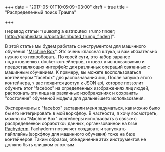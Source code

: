 +++
date = "2017-05-01T10:05:09+03:00"
draft = true
title = "Распределенный поиск Трампа"

+++

Перевод статьи "(Building a distributed Trump finder)[http://gopherdata.io/post/distributed_trump_finder/]". 

В этой статье мы будем работать с инструментом для машинного обучения "[Machine Box](https://machinebox.io/)". Это очень классная штука, и вам обязательно нужно его попробовать. По своей сути, это набор заранее подготовленных docker контейнеров, готовых к использованию и предоставляющих интерфейс для различных операций связанных с машинным обучением. К примеру, вы можете воспользоваться контейнером "facebox" для распознавания лиц. После запуска этого контейнера, у вас появится доступ к JSON api, которое позволит обучить этот "facebox" на определенных изображениях лиц людей, распознать эти лица на различных изображениях и сохранить "состояние" обученной модели для дальнейшего использования.

Эксперименты с "facebox" заставили меня задуматься, как можно было бы его интегрировать в мой воркфлоу. В частности, я хочу посмотреть, можно ли "Machine Box" контейнеры использовать в связке с распределенной обработкой данных, организованной на базе [Pachyderm](http://pachyderm.io/). Pachyderm позволяет создавать и запускать пайплайны(воркфлоу для машинного обучения) тоже на базе контейнеров. Таким образом, объединение этих инструментов не должно быть слишком сложным.

